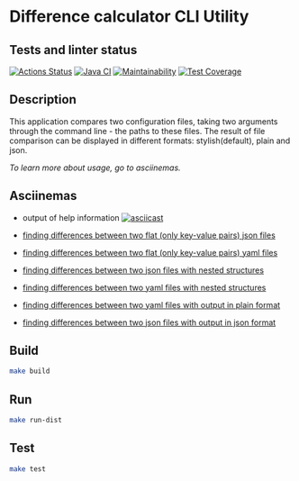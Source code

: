 # Difference calculator CLI Utility

## Tests and linter status
[![Actions Status](https://github.com/dariakoval/java-project-71/actions/workflows/hexlet-check.yml/badge.svg)](https://github.com/dariakoval/java-project-71/actions)                [![Java CI](https://github.com/dariakoval/java-project-71/actions/workflows/generate.yml/badge.svg)](https://github.com/dariakoval/java-project-71/actions/workflows/generate.yml)                [![Maintainability](https://api.codeclimate.com/v1/badges/24b9f20c4dde45de5998/maintainability)](https://codeclimate.com/github/dariakoval/java-project-71/maintainability)              [![Test Coverage](https://api.codeclimate.com/v1/badges/24b9f20c4dde45de5998/test_coverage)](https://codeclimate.com/github/dariakoval/java-project-71/test_coverage)

## Description
This application compares two configuration files, taking two arguments through the command line - the paths to these files. The result of file comparison can be displayed in different formats: stylish(default), plain and json.

*To learn more about usage, go to asciinemas.*

## Asciinemas 
- output of help information
[![asciicast](https://asciinema.org/a/1F1ReFztilrot8PTso5iyekcc.svg)](https://asciinema.org/a/1F1ReFztilrot8PTso5iyekcc)

- [finding differences between two flat (only key-value pairs) json files](https://asciinema.org/a/EIvQNFr5uwc1SFklNgOzjX9VL)

- [finding differences between two flat (only key-value pairs) yaml files](https://asciinema.org/a/kpg3ACJcF3Ob6ayHthC1ZtW2S)

- [finding differences between two json files with nested structures](https://asciinema.org/a/gzIu4xTyPxDUA07vwJRm6bsNI)

- [finding differences between two yaml files with nested structures](https://asciinema.org/a/CiRn1wJrhq1Jr8Hx0PrRc9sUZ)

- [finding differences between two yaml files with output in plain format](https://asciinema.org/a/DD7mzjm02D7dBnHBYcTWWi51u)

- [finding differences between two json files with output in json format](https://asciinema.org/a/6fV2jBGXCzCUWDkpu7bsWNgMi)

## Build
```bash
make build
```

## Run

```bash
make run-dist
```

## Test

```bash
make test
```
